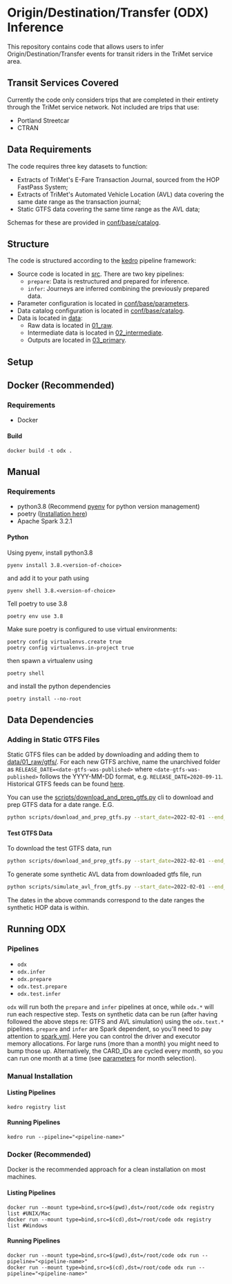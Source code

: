 # Origin/Destination/Transfer (ODX) Inference
This repository contains code that allows users to infer Origin/Destination/Transfer events for transit riders in the TriMet service area.

## Transit Services Covered
Currently the code only considers trips that are completed in their entirety through the TriMet service network. Not included are trips that use:

- Portland Streetcar
- CTRAN

## Data Requirements
The code requires three key datasets to function:

- Extracts of TriMet's E-Fare Transaction Journal, sourced from the HOP FastPass System;
- Extracts of TriMet's Automated Vehicle Location (AVL) data covering the same date range as the transaction journal;
- Static GTFS data covering the same time range as the AVL data;

Schemas for these are provided in [conf/base/catalog](./conf/base/catalog/README.md).

## Structure
The code is structured according to the [kedro](https://kedro.readthedocs.io/en/stable/introduction/introduction.html) pipeline framework:

- Source code is located in [src](./src). There are two key pipelines:
  - `prepare`: Data is restructured and prepared for inference.
  - `infer`: Journeys are inferred combining the previously prepared data.
- Parameter configuration is located in [conf/base/parameters](./conf/base/parameters).
- Data catalog configuration is located in [conf/base/catalog](./conf/base/catalog).
- Data is located in [data](./data):
  - Raw data is located in [01_raw](./data/01_raw).
  - Intermediate data is located in [02_intermediate](./data/02_intermediate).
  - Outputs are located in [03_primary](./data/03_primary).

## Setup
## Docker (Recommended)
### Requirements
- Docker
#### Build
```commandline
docker build -t odx .
```
## Manual
### Requirements
- python3.8 (Recommend [pyenv](https://github.com/pyenv/pyenv) for python version management)
- poetry ([Installation here](https://python-poetry.org/docs/#installation))
- Apache Spark 3.2.1

#### Python
Using pyenv, install python3.8
```commandline
pyenv install 3.8.<version-of-choice>
```
and add it to your path using
```commandline
pyenv shell 3.8.<version-of-choice>
```
Tell poetry to use 3.8
```commandline
poetry env use 3.8
```
Make sure poetry is configured to use virtual environments:
```commandline
poetry config virtualenvs.create true
poetry config virtualenvs.in-project true
```
then spawn a virtualenv using
```commandline
poetry shell
```
and install the python dependencies
```commandline
poetry install --no-root
```

## Data Dependencies
### Adding in Static GTFS Files
Static GTFS files can be added by downloading and adding them to [data/01_raw/gtfs/](data/01_raw/gtfs). For each new GTFS archive, name the unarchived folder as `RELEASE_DATE=<date-gtfs-was-published>` where `<date-gtfs-was-published>` follows the YYYY-MM-DD format, e.g. `RELEASE_DATE=2020-09-11`. Historical GTFS feeds can be found [here](https://transitfeeds.com/p/trimet/43).

You can use the [scripts/download_and_prep_gtfs.py](./scripts/download_and_prep_gtfs.py) cli to download and prep GTFS data for a date range. E.G.

```bash
python scripts/download_and_prep_gtfs.py --start_date=2022-02-01 --end_date=2022-03-31 --download_directory=data/01_raw/gtfs
```

#### Test GTFS Data
To download the test GTFS data, run
```bash
python scripts/download_and_prep_gtfs.py --start_date=2022-02-01 --end_date=2022-03-31 --download_directory='data/00_test/gtfs/'
```
To generate some synthetic AVL data from downloaded gtfs file, run
```bash
python scripts/simulate_avl_from_gtfs.py --start_date=2022-02-01 --end_date=2022-03-31 --gtfs_location='data/00_test/gtfs/' --output_directory='data/00_test/stop_times_avl/'
```
The dates in the above commands correspond to the date ranges the synthetic HOP data is within.

## Running ODX
### Pipelines
- `odx`
- `odx.infer`
- `odx.prepare`
- `odx.test.prepare`
- `odx.test.infer`

`odx` will run both the `prepare` and `infer` pipelines at once, while `odx.*` will run each respective step. Tests on synthetic data can be run (after having followed the above steps re: GTFS and AVL simulation) using the `odx.text.*` pipelines. `prepare` and `infer` are Spark dependent, so you'll need to pay attention to [spark.yml](./conf/base/spark.yml). Here you can control the driver and executor memory allocations. For large runs (more than a month) you might need to bump those up. Alternatively, the CARD_IDs are cycled every month, so you can run one month at a time (see [parameters](./conf/base/parameters/odx.yml) for month selection).


### Manual Installation
#### Listing Pipelines
```commandline
kedro registry list
```
#### Running Pipelines
```commandline
kedro run --pipeline="<pipeline-name>"
```

### Docker (Recommended)
Docker is the recommended approach for a clean installation on most machines.
#### Listing Pipelines
```commandline
docker run --mount type=bind,src=$(pwd),dst=/root/code odx registry list #UNIX/Mac
docker run --mount type=bind,src=$(cd),dst=/root/code odx registry list #Windows
```
#### Running Pipelines
```commandline
docker run --mount type=bind,src=$(pwd),dst=/root/code odx run --pipeline="<pipeline-name>"
docker run --mount type=bind,src=$(cd),dst=/root/code odx run --pipeline="<pipeline-name>"
```

